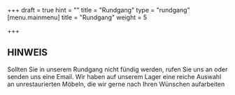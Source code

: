 +++
draft = true
hint = ""
title = "Rundgang"
type = "rundgang"
[menu.mainmenu]
title = "Rundgang"
weight = 5

+++
## HINWEIS

Sollten Sie in unserem Rundgang nicht fündig werden, rufen Sie uns an oder senden uns eine Email. Wir haben auf unserem Lager eine reiche Auswahl an unrestaurierten Möbeln, die wir gerne nach Ihren Wünschen aufarbeiten